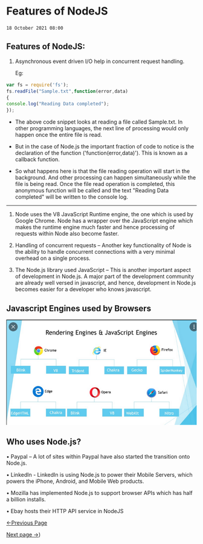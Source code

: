 
# Features of NodeJS

    18 October 2021 08:00

## Features of NodeJS:

1. Asynchronous event driven I/O help in concurrent request handling.
      
    Eg:

  ```js
  var fs = require('fs');
  fs.readFile("Sample.txt",function(error,data)
  {
  console.log("Reading Data completed");
  });
  ```

-   The above code snippet looks at reading a file called Sample.txt. In other programming languages, the next line of processing would only happen once the entire file is read.

-   But in the case of Node.js the important fraction of code to notice is the declaration of the function ('function(error,data)'). This is known as a callback function.

-   So what happens here is that the file reading operation will start in the background. And other processing can happen simultaneously while the file is being read. Once the file read operation is completed, this anonymous function will be called and the text "Reading Data completed" will be written to the console log.

----------------

1. Node uses the V8 JavaScript Runtime engine, the one which is used by Google Chrome. Node has a wrapper over the JavaScript engine which
      makes the runtime engine much faster and hence processing of requests within Node also become faster.

2.  Handling of concurrent requests – Another key functionality of Node is the ability to handle concurrent connections with a very minimal overhead on a single process.

3.  The Node.js library used JavaScript – This is another important aspect of development in Node.js. A major part of the development community are already well versed in javascript, and hence, development in Node.js becomes easier for a developer who knows javascript.


## Javascript Engines used by Browsers

![Javascript Engines used by Browsers](./Assets/jsengines.png "Common JS Engines")

## Who uses Node.js?

• Paypal – A lot of sites within Paypal have also started the transition onto Node.js. 

  • LinkedIn - LinkedIn is using Node.js to power their Mobile Servers, which powers the iPhone, Android, and Mobile Web products. 

  • Mozilla has implemented Node.js to support browser APIs which has half a billion installs.

• Ebay hosts their HTTP API service in NodeJS

  [<-Previous Page](https://github.com/kanitmann/Learn_With_Me/blob/master/node.js/1.%20What%20is%20NodeJS.MD)                                        
  
  [Next page ->](https://github.com/kanitmann/Learn_With_Me/blob/master/node.js/3.%20Installation.MD))